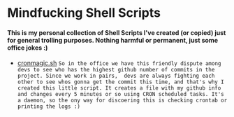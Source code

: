 # Mindfucking Shell Scripts

#### This is my personal collection of Shell Scripts I've created (or copied) just for general trolling purposes. Nothing harmful or permanent, just some office jokes :)

* [cronmagic.sh](https://github.com/lucasviola/mindfuck-shell/blob/master/.cronmagic.sh)
`So in the office we have this friendly dispute among devs to see who
has the highest github number of commits in the project. Since we work in pairs, 
devs are always fighting each other to see whos gonna get the commit this time, and that's why I
created this little script. It creates a file with my github info and changes every 5 minutes or so
using CRON scheduled tasks. It's a daemon, so the ony way for discoering this is checking crontab or
printing the logs :)`
